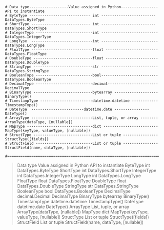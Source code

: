 ~~~
# Data type------------------Value assigned in Python-----------------API to instantiate
# ByteType ---------------------------- int ------------------------- DataTypes.ByteType
# ShortType --------------------------- int ------------------------- DataTypes.ShortType
# IntegerType --------------------------int --------------------------DataTypes.IntegerType
# LongType  ----------------------------int --------------------------DataTypes.LongType
# FloatType ----------------------------float ------------------------DataTypes.FloatType
# DoubleType ---------------------------float ------------------------DataTypes.DoubleType
# StringType ---------------------------str --------------------------DataTypes.StringType
# BooleanType --------------------------bool--------------------------DataTypes.BooleanType
# DecimalType --------------------------decimal-----------------------DecimalType
# BinaryType ---------------------------bytearray --------------------BinaryType()
# TimestampType ------------------------datetime.datetime ------------TimestampType()
# DateType 	------------------------datetime.date ----------------DateType()
# ArrayType ----------------------------List, tuple, or array --------ArrayType(dataType, [nullable])
# MapType ------------------------------dict -------------------------MapType(keyType, valueType, [nullable])
# StructType ---------------------------List or tuple ----------------StructType([fields])
# StructField --------------------------List or tuple ----------------StructField(name, dataType, [nullable])

#=====================================================================================================================
~~~

> Data type                             Value assigned in Python                   API to instantiate
> ByteType                                 	int                                     DataTypes.ByteType
> ShortType                            		int                                     DataTypes.ShortType
> IntegerType                         		int                   					DataTypes.IntegerType
> LongType                           		int                 					DataTypes.LongType
> FloatType                           		float              						DataTypes.FloatType
> DoubleType                          		float                  					DataTypes.DoubleType
> StringType                          		str             						DataTypes.StringType
> BooleanType                          		bool                					DataTypes.BooleanType
> DecimalType                          		decimal.Decimal         				DecimalType
> BinaryType 								bytearray 								BinaryType()
> TimestampType 							datetime.datetime 						TimestampType()
> DateType 									datetime.date 							DateType()
> ArrayType 								List, tuple, or array 					ArrayType(dataType, [nullable])
> MapType 									dict 									MapType(keyType, valueType, [nullable])
> StructType 								List or tuple 							StructType([fields])
> StructField 								List or tuple 							StructField(name, dataType, [nullable])
